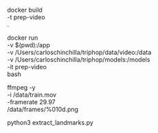 docker build \
    -t prep-video \
    .

docker run \
    -v $(pwd):/app \
    -v /Users/carloschinchilla/triphop/data/video:/data \
    -v /Users/carloschinchilla/triphop/models:/models \
    -it prep-video \
    bash

ffmpeg -y \
    -i /data/train.mov \
    -framerate 29.97 \
    /data/frames/%010d.png

python3 extract_landmarks.py
